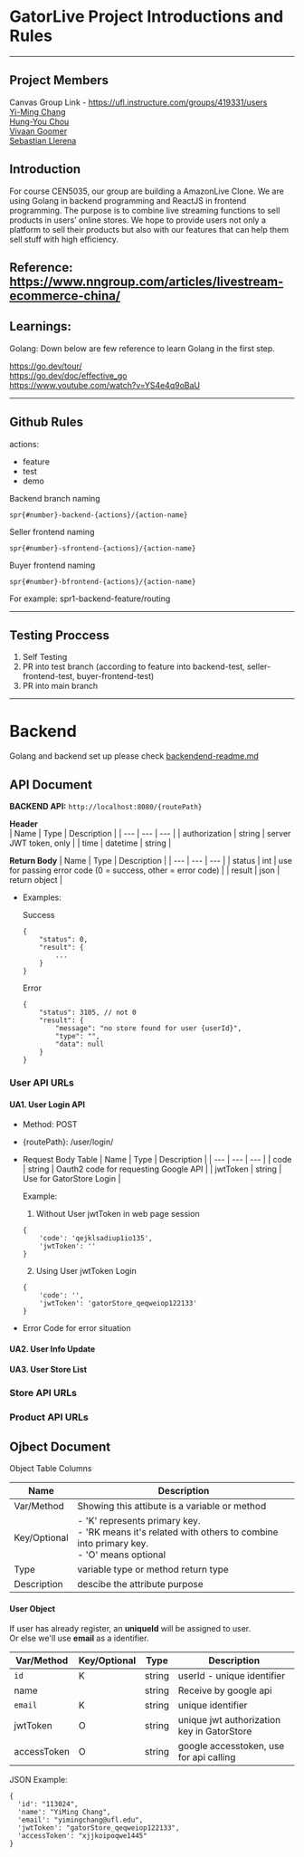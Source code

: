 # GatorLive Project Introductions and Rules
---
## Project Members
Canvas Group Link - https://ufl.instructure.com/groups/419331/users   
[Yi-Ming Chang](yimingchang@ufl.edu)  
[Hung-You Chou](hchou@ufl.edu)  
[Vivaan Goomer](vivaangoomer@ufl.edu)  
[Sebastian Llerena](llerenabarruetos@ufl.edu)  

## Introduction
For course CEN5035, our group are building a AmazonLive Clone.
We are using Golang in backend programming and ReactJS in frontend programming.
The purpose is to combine live streaming functions to sell products in users’ online stores. 
We hope to provide users not only a platform to sell their products but also with our features that can help them sell stuff with high efficiency.

Reference: https://www.nngroup.com/articles/livestream-ecommerce-china/
---

## Learnings:
Golang:
Down below are few reference to learn Golang in the first step.

https://go.dev/tour/  
https://go.dev/doc/effective_go  
https://www.youtube.com/watch?v=YS4e4q9oBaU 
 
---

## Github Rules
actions:
- feature
- test
- demo

Backend branch naming
```
spr{#number}-backend-{actions}/{action-name}
```

Seller frontend naming
```
spr{#number}-sfrontend-{actions}/{action-name}
```

Buyer frontend naming
```
spr{#number}-bfrontend-{actions}/{action-name}
```

For example:
spr1-backend-feature/routing

---

## Testing Proccess
1. Self Testing
2. PR into test branch (according to feature into backend-test, seller-frontend-test, buyer-frontend-test)
3. PR into main branch 


---

# Backend
Golang and backend set up please check [backendend-readme.md](https://github.com/UF-CEN5035-2022SpringProject/GatorStore/blob/main/backend/backend-readme.md)

## API Document 
**BACKEND API:** 
 ```http://localhost:8080/{routePath}```

**Header**  
  | Name | Type | Description |
  | --- | --- | --- |
  | authorization | string | server JWT token, only |
  | time | datetime | string |

**Return Body**
  | Name | Type | Description |
  | --- | --- | --- |
  | status | int | use for passing error code (0 = success, other = error code) |
  | result | json | return object |

- Examples:

  Success 
  ```
  {
      "status": 0,
      "result": {
          ...
      }
  }
  ```
  
  Error
  ```
  {
      "status": 3105, // not 0
      "result": {
          "message": "no store found for user {userId}",
          "type": "",
          "data": null
      }
  }
  ```

### User API URLs

#### UA1. User Login API
 - Method: POST
 - {routePath}: /user/login/
 - Request Body Table
   | Name | Type | Description |
   | ---  | --- | --- |
   | code | string | Oauth2 code for requesting Google API |
   | jwtToken | string | Use for GatorStore Login |

   Example:
    1. Without User jwtToken in web page session
     ```
     {
         'code': 'qejklsadiup1io135',
         'jwtToken': ''
     }
     ```

    2. Using User jwtToken Login
     ```
     {
         'code': '',
         'jwtToken': 'gatorStore_qeqweiop122133'
     }
     ```
     
  - Error Code for error situation
  
#### UA2. User Info Update
#### UA3. User Store List



### Store API URLs
### Product API URLs


## Ojbect Document
Object Table Columns 

| Name | Description |
| ---  | --- | 
| Var/Method | Showing this attibute is a variable or method |
| Key/Optional | - 'K' represents primary key.<br /> - 'RK means it's related with others to combine into primary key.<br /> - 'O' means optional |
| Type | variable type or method return type |
| Description | descibe the attribute purpose |


#### User Object
If user has already register, an **uniqueId** will be assigned to user.  
Or else we'll use **email** as a identifier.

| Var/Method | Key/Optional | Type | Description |
| ---  | --- | --- | --- |
| `id` | K | string | userId - unique identifier |
| name |   | string | Receive by google api |
| `email` | K | string | unique identifier |
| jwtToken | O | string | unique jwt authorization key in GatorStore |
| accessToken | O | string | google accesstoken, use for api calling |

JSON Example:
```
{
  'id': "113024",
  'name': "YiMing Chang",
  'email': "yimingchang@ufl.edu",
  'jwtToken': "gatorStore_qeqweiop122133",
  'accessToken': "xjjkoipoqwe1445"
}
```

###

